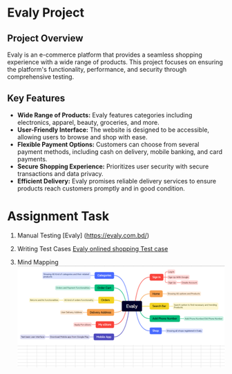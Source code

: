 
# Evaly Project

## Project Overview
Evaly is an e-commerce platform that provides a seamless shopping experience with a wide range of products. This project focuses on ensuring the platform's functionality, performance, and security through comprehensive testing.

## Key Features
- **Wide Range of Products:** Evaly features categories including electronics, apparel, beauty, groceries, and more.
- **User-Friendly Interface:** The website is designed to be accessible, allowing users to browse and shop with ease.
- **Flexible Payment Options:** Customers can choose from several payment methods, including cash on delivery, mobile banking, and card payments.
- **Secure Shopping Experience:** Prioritizes user security with secure transactions and data privacy.
- **Efficient Delivery:** Evaly promises reliable delivery services to ensure products reach customers promptly and in good condition.

# Assignment Task
1. Manual Testing
[Evaly] (https://evaly.com.bd/)
2. Writing Test Cases
[Evaly onlined shopping Test case](https://github.com/prothoma-bd/Evaly/blob/main/Evaly.xlsx)

3. Mind Mapping
![Mind Map](<Mind Map.png>)

